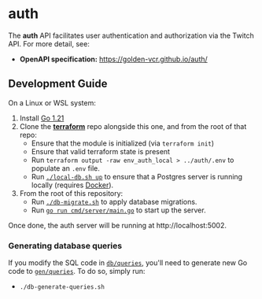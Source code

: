 # auth

The **auth**  API facilitates user authentication and authorization via the Twitch API.
For more detail, see:

- **OpenAPI specification:** https://golden-vcr.github.io/auth/

## Development Guide

On a Linux or WSL system:

1. Install [Go 1.21](https://go.dev/doc/install)
2. Clone the [**terraform**](https://github.com/golden-vcr/terraform) repo alongside
   this one, and from the root of that repo:
    - Ensure that the module is initialized (via `terraform init`)
    - Ensure that valid terraform state is present
    - Run `terraform output -raw env_auth_local > ../auth/.env` to populate an `.env`
      file.
    - Run [`./local-db.sh up`](https://github.com/golden-vcr/terraform/blob/main/local-db.sh)
      to ensure that a Postgres server is running locally (requires
      [Docker](https://docs.docker.com/engine/install/)).
3. From the root of this repository:
    - Run [`./db-migrate.sh`](./db-migrate.sh) to apply database migrations.
    - Run [`go run cmd/server/main.go`](./cmd/server/main.go) to start up the server.

Once done, the auth server will be running at http://localhost:5002.

### Generating database queries

If you modify the SQL code in [`db/queries`](./db/queries/), you'll need to generate
new Go code to [`gen/queries`](./gen/queries/). To do so, simply run:

- `./db-generate-queries.sh`
